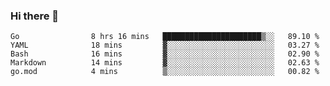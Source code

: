 ### Hi there 👋

<!--
**yeya24/yeya24** is a ✨ _special_ ✨ repository because its `README.md` (this file) appears on your GitHub profile.

Here are some ideas to get you started:

- 🔭 I’m currently working on ...
- 🌱 I’m currently learning ...
- 👯 I’m looking to collaborate on ...
- 🤔 I’m looking for help with ...
- 💬 Ask me about ...
- 📫 How to reach me: ...
- 😄 Pronouns: ...
- ⚡ Fun fact: ...
-->

<!--START_SECTION:waka-->

```text
Go                8 hrs 16 mins   ██████████████████████▒░░   89.10 %
YAML              18 mins         ▓░░░░░░░░░░░░░░░░░░░░░░░░   03.27 %
Bash              16 mins         ▓░░░░░░░░░░░░░░░░░░░░░░░░   02.90 %
Markdown          14 mins         ▓░░░░░░░░░░░░░░░░░░░░░░░░   02.63 %
go.mod            4 mins          ▒░░░░░░░░░░░░░░░░░░░░░░░░   00.82 %
```

<!--END_SECTION:waka-->
